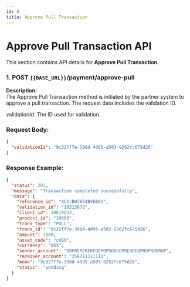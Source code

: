 ```yaml
---
id: 8
title: Approve Pull Transaction
---
```


# Approve Pull Transaction API

This section contains API details for **Approve Pull Transaction**.

### 1. POST `{{BASE_URL}}`/payment/approve-pull

**Description:**  
The Approve Pull Transaction method is initiated by the partner system to approve a pull transaction. The request data includes the validation ID.

validationId: The ID used for validation.

### Request Body:
```json
{
  "validationId": "9c32ff7e-398d-4d95-a503-9262fc675d26"
}
```

### Response Example:
```json
{
  "status": 201,
  "message": "Transaction completed successfully",
  "data": {
    "reference_id": "XCVrBH7654BV6B9V",
    "validation_id": "10313672",
    "client_id": 10819033,
    "product_id": "10000",
    "trans_type": "PULL",
    "trans_id": "9c32ff7e-398d-4d95-a503-9262fc675d26",
    "amount": 1000,
    "asset_code": "cUGX",
    "currency": "UGX",
    "sender_account": "GBPREREREREOOPOPOOREOPREOREOPROPROEROP",
    "receiver_account": "256711111111",
    "memo": "9c32ff7e-398d-4d95-a503-9262fc675d26",
    "status": "pending"
  }
}
```
